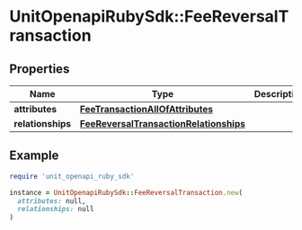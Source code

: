 # UnitOpenapiRubySdk::FeeReversalTransaction

## Properties

| Name | Type | Description | Notes |
| ---- | ---- | ----------- | ----- |
| **attributes** | [**FeeTransactionAllOfAttributes**](FeeTransactionAllOfAttributes.md) |  |  |
| **relationships** | [**FeeReversalTransactionRelationships**](FeeReversalTransactionRelationships.md) |  |  |

## Example

```ruby
require 'unit_openapi_ruby_sdk'

instance = UnitOpenapiRubySdk::FeeReversalTransaction.new(
  attributes: null,
  relationships: null
)
```

